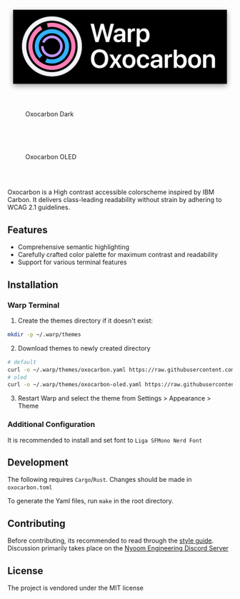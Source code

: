 # <img src="./assets/output-3840x1330-shadow.png"> 

<figure>
  <img alt="" src="https://github.com/user-attachments/assets/0cb2aa5e-81ed-4b60-bfac-4bdba8249592" />
  <figcaption>Oxocarbon Dark</figcaption>
</figure>

<br>
<br>

<figure>
  <img alt="" src="https://github.com/user-attachments/assets/5b31e536-810e-44c1-814b-b3a99ae62bbe" />
  <figcaption>Oxocarbon OLED</figcaption>
</figure>

<br>
<br>

Oxocarbon is a High contrast accessible colorscheme inspired by IBM Carbon. It delivers class-leading readability without strain by adhering to WCAG 2.1 guidelines.

## Features

- Comprehensive semantic highlighting
- Carefully crafted color palette for maximum contrast and readability
- Support for various terminal features

## Installation

### Warp Terminal

1. Create the themes directory if it doesn't exist:

```bash
mkdir -p ~/.warp/themes
```

2. Download themes to newly created directory

```bash
# default
curl -o ~/.warp/themes/oxocarbon.yaml https://raw.githubusercontent.com/nyoom-engineering/oxocarbon-warp/main/themes/oxocarbon.yaml
# oled
curl -o ~/.warp/themes/oxocarbon-oled.yaml https://raw.githubusercontent.com/nyoom-engineering/oxocarbon-warp/main/themes/oxocarbon-oled.yaml
```

3. Restart Warp and select the theme from Settings > Appearance > Theme

### Additional Configuration

It is recommended to install and set font to `Liga SFMono Nerd Font` 

## Development

The following requires `Cargo`/`Rust`. Changes should be made in `oxocarbon.toml`

To generate the Yaml files, run `make` in the root directory.

## Contributing

Before contributing, its recommended to read through the [style guide](https://github.com/nyoom-engineering/oxocarbon/blob/main/docs/style-guide.md). Discussion primarily takes place on the [Nyoom Engineering Discord Server](https://discord.gg/M528tDKXRG)

## License

The project is vendored under the MIT license

